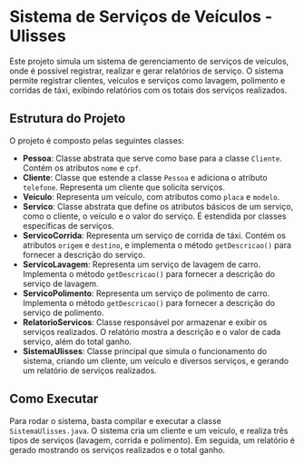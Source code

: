 # Sistema de Serviços de Veículos - Ulisses

Este projeto simula um sistema de gerenciamento de serviços de veículos, onde é possível registrar, realizar e gerar relatórios de serviço. O sistema permite registrar clientes, veículos e serviços como lavagem, polimento e corridas de táxi, exibindo relatórios com os totais dos serviços realizados.

## Estrutura do Projeto

O projeto é composto pelas seguintes classes:

- **Pessoa**: Classe abstrata que serve como base para a classe `Cliente`. Contém os atributos `nome` e `cpf`.
- **Cliente**: Classe que estende a classe `Pessoa` e adiciona o atributo `telefone`. Representa um cliente que solicita serviços.
- **Veiculo**: Representa um veículo, com atributos como `placa` e `modelo`.
- **Servico**: Classe abstrata que define os atributos básicos de um serviço, como o cliente, o veículo e o valor do serviço. É estendida por classes específicas de serviços.
- **ServicoCorrida**: Representa um serviço de corrida de táxi. Contém os atributos `origem` e `destino`, e implementa o método `getDescricao()` para fornecer a descrição do serviço.
- **ServicoLavagem**: Representa um serviço de lavagem de carro. Implementa o método `getDescricao()` para fornecer a descrição do serviço de lavagem.
- **ServicoPolimento**: Representa um serviço de polimento de carro. Implementa o método `getDescricao()` para fornecer a descrição do serviço de polimento.
- **RelatorioServicos**: Classe responsável por armazenar e exibir os serviços realizados. O relatório mostra a descrição e o valor de cada serviço, além do total ganho.
- **SistemaUlisses**: Classe principal que simula o funcionamento do sistema, criando um cliente, um veículo e diversos serviços, e gerando um relatório de serviços realizados.

## Como Executar

Para rodar o sistema, basta compilar e executar a classe `SistemaUlisses.java`. O sistema cria um cliente e um veículo, e realiza três tipos de serviços (lavagem, corrida e polimento). Em seguida, um relatório é gerado mostrando os serviços realizados e o total ganho.
